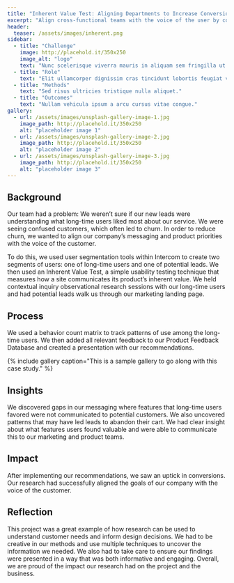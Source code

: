 ```yaml
---
title: "Inherent Value Test: Aligning Departments to Increase Conversions"
excerpt: "Align cross-functional teams with the voice of the user by comparing how long-time users use a product to how potential customers perceive it."
header:
  teaser: /assets/images/inherent.png
sidebar:
  - title: "Challenge"
    image: http://placehold.it/350x250
    image_alt: "logo"
    text: "Nunc scelerisque viverra mauris in aliquam sem fringilla ut morbi."
  - title: "Role"
    text: "Elit ullamcorper dignissim cras tincidunt lobortis feugiat vivamus."
  - title: "Methods"
    text: "Sed risus ultricies tristique nulla aliquet."
  - title: "Outcomes"
    text: "Nullam vehicula ipsum a arcu cursus vitae congue."
gallery:
  - url: /assets/images/unsplash-gallery-image-1.jpg
    image_path: http://placehold.it/350x250
    alt: "placeholder image 1"
  - url: /assets/images/unsplash-gallery-image-2.jpg
    image_path: http://placehold.it/350x250
    alt: "placeholder image 2"
  - url: /assets/images/unsplash-gallery-image-3.jpg
    image_path: http://placehold.it/350x250
    alt: "placeholder image 3"
---
```


## Background
Our team had a problem: We weren’t sure if our new leads were understanding what long-time users liked most about our service. We were seeing confused customers, which often led to churn. In order to reduce churn, we wanted to align our company’s messaging and product priorities with the voice of the customer. 

To do this, we used user segmentation tools within Intercom to create two segments of users: one of long-time users and one of potential leads. We then used an Inherent Value Test, a simple usability testing technique that measures how a site communicates its product’s inherent value. We held contextual inquiry observational research sessions with our long-time users and had potential leads walk us through our marketing landing page.

## Process
We used a behavior count matrix to track patterns of use among the long-time users. We then added all relevant feedback to our Product Feedback Database and created a presentation with our recommendations.

{% include gallery caption="This is a sample gallery to go along with this case study." %}

## Insights
We discovered gaps in our messaging where features that long-time users favored were not communicated to potential customers. We also uncovered patterns that may have led leads to abandon their cart. We had clear insight about what features users found valuable and were able to communicate this to our marketing and product teams.

## Impact
After implementing our recommendations, we saw an uptick in conversions. Our research had successfully aligned the goals of our company with the voice of the customer.

## Reflection
This project was a great example of how research can be used to understand customer needs and inform design decisions. We had to be creative in our methods and use multiple techniques to uncover the information we needed. We also had to take care to ensure our findings were presented in a way that was both informative and engaging. Overall, we are proud of the impact our research had on the project and the business.

